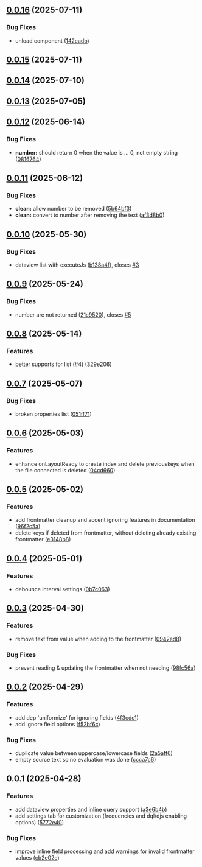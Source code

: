 ## [0.0.16](https://github.com/Mara-Li/obsidian-dataview-properties/compare/0.0.15...0.0.16) (2025-07-11)
### Bug Fixes

* unload component ([142cadb](https://github.com/Mara-Li/obsidian-dataview-properties/commit/142cadb72f3ff1e24c25b625477650d239f31652))

## [0.0.15](https://github.com/Mara-Li/obsidian-dataview-properties/compare/0.0.14...0.0.15) (2025-07-11)

## [0.0.14](https://github.com/Mara-Li/obsidian-dataview-properties/compare/0.0.13...0.0.14) (2025-07-10)

## [0.0.13](https://github.com/Mara-Li/obsidian-dataview-properties/compare/0.0.12...0.0.13) (2025-07-05)

## [0.0.12](https://github.com/Mara-Li/obsidian-dataview-properties/compare/0.0.11...0.0.12) (2025-06-14)
### Bug Fixes

* **number:** should return 0 when the value is ... 0, not empty string ([0816764](https://github.com/Mara-Li/obsidian-dataview-properties/commit/0816764cfe5329f6b34e1261e7ea5e90ddd754ab))

## [0.0.11](https://github.com/Mara-Li/obsidian-dataview-properties/compare/0.0.10...0.0.11) (2025-06-12)
### Bug Fixes

* **clean:** allow number to be removed ([5b64bf3](https://github.com/Mara-Li/obsidian-dataview-properties/commit/5b64bf3f0d1c2a7e8b899f15a4b12043d7483c3a))
* **clean:** convert to number after removing the text ([af3d8b0](https://github.com/Mara-Li/obsidian-dataview-properties/commit/af3d8b048a3f46ff8757c6d5553f19ea26913335))

## [0.0.10](https://github.com/Mara-Li/obsidian-dataview-properties/compare/0.0.9...0.0.10) (2025-05-30)
### Bug Fixes

* dataview list with executeJs ([b138a4f](https://github.com/Mara-Li/obsidian-dataview-properties/commit/b138a4f4fd726b13a7b879b648e4a303c161183a)), closes [#3](https://github.com/Mara-Li/obsidian-dataview-properties/issues/3)

## [0.0.9](https://github.com/Mara-Li/obsidian-dataview-properties/compare/0.0.8...0.0.9) (2025-05-24)
### Bug Fixes

* number are not returned ([21c9520](https://github.com/Mara-Li/obsidian-dataview-properties/commit/21c9520d4d4d4b55f86a44ed02f6ad58b71abedb)), closes [#5](https://github.com/Mara-Li/obsidian-dataview-properties/issues/5)

## [0.0.8](https://github.com/Mara-Li/obsidian-dataview-properties/compare/0.0.7...0.0.8) (2025-05-14)
### Features

* better supports for list ([#4](https://github.com/Mara-Li/obsidian-dataview-properties/issues/4)) ([329e206](https://github.com/Mara-Li/obsidian-dataview-properties/commit/329e20600a31993fde6295997f892c92c3cf918b))

## [0.0.7](https://github.com/Mara-Li/obsidian-dataview-properties/compare/0.0.6...0.0.7) (2025-05-07)
### Bug Fixes

* broken properties list ([051ff71](https://github.com/Mara-Li/obsidian-dataview-properties/commit/051ff715ea2af9adb80a6d3e1faa6c3be50d486e))

## [0.0.6](https://github.com/Mara-Li/obsidian-dataview-properties/compare/0.0.5...0.0.6) (2025-05-03)
### Features

* enhance onLayoutReady to create index and delete previouskeys when the file connected is deleted ([04cd660](https://github.com/Mara-Li/obsidian-dataview-properties/commit/04cd6609aaf740751f62150758c045def554d3e2))

## [0.0.5](https://github.com/Mara-Li/obsidian-dataview-properties/compare/0.0.4...0.0.5) (2025-05-02)
### Features

* add frontmatter cleanup and accent ignoring features in documentation ([96f2c5a](https://github.com/Mara-Li/obsidian-dataview-properties/commit/96f2c5a70412b421048232efda78e7964c290a89))
* delete keys if deleted from frontmatter, without deleting already existing frontmatter ([e3148b8](https://github.com/Mara-Li/obsidian-dataview-properties/commit/e3148b8bc3410d165d4e9db38928af192a79bfa5))

## [0.0.4](https://github.com/Mara-Li/obsidian-dataview-properties/compare/0.0.3...0.0.4) (2025-05-01)
### Features

* debounce interval settings ([0b7c063](https://github.com/Mara-Li/obsidian-dataview-properties/commit/0b7c0634ed91c404d934ebf699259923139f01af))

## [0.0.3](https://github.com/Mara-Li/obsidian-dataview-properties/compare/0.0.2...0.0.3) (2025-04-30)
### Features

* remove text from value when adding to the frontmatter ([0942ed8](https://github.com/Mara-Li/obsidian-dataview-properties/commit/0942ed8126e587efb2bc6a5dbf592b68182793f0))

### Bug Fixes

* prevent reading & updating the frontmatter when not needing ([98fc56a](https://github.com/Mara-Li/obsidian-dataview-properties/commit/98fc56a74c53c7c955f58c109639e44186c868d7))

## [0.0.2](https://github.com/Mara-Li/obsidian-dataview-properties/compare/0.0.1...0.0.2) (2025-04-29)
### Features

* add dep 'uniformize' for ignoring fields ([4f3cdc1](https://github.com/Mara-Li/obsidian-dataview-properties/commit/4f3cdc1c1e1a1d71dde0612bb5f0daa7d184bb82))
* add ignore field options ([f52bf6c](https://github.com/Mara-Li/obsidian-dataview-properties/commit/f52bf6c75e37ee79f9d320f1c8d7c97e36d05bbd))

### Bug Fixes

* duplicate value between uppercase/lowercase fields ([2a5aff6](https://github.com/Mara-Li/obsidian-dataview-properties/commit/2a5aff61d0dda9447beb364c4e4dec7909baa162))
* empty source text so no evaluation was done ([ccca7c6](https://github.com/Mara-Li/obsidian-dataview-properties/commit/ccca7c6b816a1d402e3fb92bff054c4cd58e8e70))

## 0.0.1 (2025-04-28)
### Features

* add dataview properties and inline query support ([a3e6b4b](https://github.com/Mara-Li/obsidian-dataview-properties/commit/a3e6b4bd9c1d3459526211d5e1984d9919836729))
* add settings tab for customization (frequencies and dql/djs enabling options) ([5772e40](https://github.com/Mara-Li/obsidian-dataview-properties/commit/5772e407edaef4ae8555737b77caf6ee24fbf87a))

### Bug Fixes

* improve inline field processing and add warnings for invalid frontmatter values ([cb2e02e](https://github.com/Mara-Li/obsidian-dataview-properties/commit/cb2e02eb75528ccb7e52f797972487823e339619))